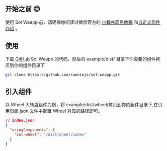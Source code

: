 ## 开始之前 😊

使用 Sol Weapp 前，请确保你阅读过微信官方的 [小程序简易教程](https://developers.weixin.qq.com/miniprogram/dev/) 和[自定义组件介绍](https://developers.weixin.qq.com/miniprogram/dev/framework/custom-component/) 。

## 使用

下载 [GitHub](https://github.com/sunniejs/sol-weapp) Sol Weapp 的代码，然后将 example/dist/ 目录下你需要的组件拷贝到你的组件目录下

```bash
git clone https://github.com/sunniejs/sol-weapp.git
```

## 引入组件

以 Wheel 大转盘组件为例，将 example/dist/wheel/拷贝到你的组件目录下,在引用页面 json 文件中配置 Wheel 对应的路径即可。

```json
// index.json
{
  "usingComponents": {
    "sol-wheel": "/dist/wheel/index"
  }
}
```
